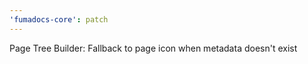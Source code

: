 ```yaml
---
'fumadocs-core': patch
---
```


Page Tree Builder: Fallback to page icon when metadata doesn't exist
